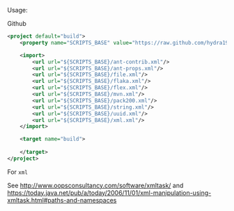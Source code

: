 Usage:

Github

```xml
<project default="build">
    <property name="SCRIPTS_BASE" value="https://raw.github.com/hydra1983/antscripts/master" />

	<import>
		<url url="${SCRIPTS_BASE}/ant-contrib.xml"/>
    	<url url="${SCRIPTS_BASE}/ant-props.xml"/>
    	<url url="${SCRIPTS_BASE}/file.xml"/>
    	<url url="${SCRIPTS_BASE}/flaka.xml"/>
		<url url="${SCRIPTS_BASE}/flex.xml"/>
    	<url url="${SCRIPTS_BASE}/mvn.xml"/>
    	<url url="${SCRIPTS_BASE}/pack200.xml"/>
    	<url url="${SCRIPTS_BASE}/string.xml"/>
    	<url url="${SCRIPTS_BASE}/uuid.xml"/>
    	<url url="${SCRIPTS_BASE}/xml.xml"/>
	</import>

	<target name="build">
	
	</target>
</project>
```

For ```xml```

See http://www.oopsconsultancy.com/software/xmltask/ and https://today.java.net/pub/a/today/2006/11/01/xml-manipulation-using-xmltask.html#paths-and-namespaces
